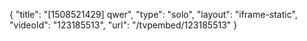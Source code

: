 {
    "title": "[1508521429] qwer",
    "type": "solo",
    "layout": "iframe-static",
    "videoId": "123185513",
    "url": "\/tvpembed\/123185513"
}